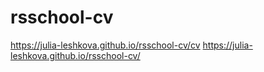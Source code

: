 # rsschool-cv
https://julia-leshkova.github.io/rsschool-cv/cv
https://julia-leshkova.github.io/rsschool-cv/